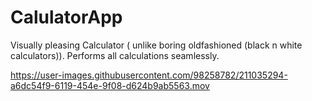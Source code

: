 # CalulatorApp
Visually pleasing Calculator ( unlike boring oldfashioned (black n white calculators)).
Performs all calculations seamlessly.



https://user-images.githubusercontent.com/98258782/211035294-a6dc54f9-6119-454e-9f08-d624b9ab5563.mov

